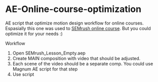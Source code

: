 # AE-Online-course-optimization
AE script that optimize motion design workflow for online courses.
Espasially this one was used to [SEMrush online course](https://youtu.be/RE-Kcavja7o). But you could optimize it for your needs :)

Workflow
1) Open SEMrush_Lesson_Empty.aep
2) Create MAIN composition with video that should be adjusted. 
3) Each scene of the video should be a separate comp. You could use Magnum AE script for that step
4) Use script

